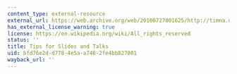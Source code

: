 ```yaml
---
content_type: external-resource
external_url: https://web.archive.org/web/20100727001625/http://timna.mines.edu/~klarner/guidelines.html
has_external_license_warning: true
license: https://en.wikipedia.org/wiki/All_rights_reserved
status: ''
title: Tips for Slides and Talks
uid: bfd76e2d-d778-4e5a-a746-2fe4bb827801
wayback_url: ''
---
```

